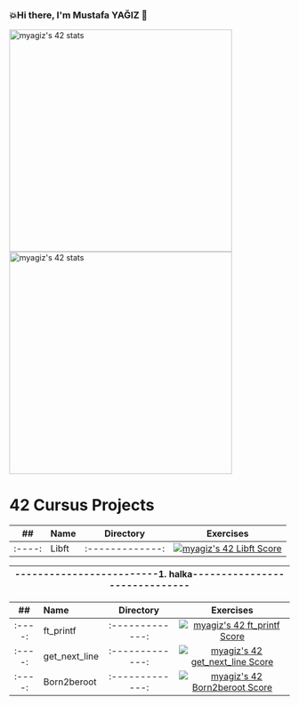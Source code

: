 ### 💥Hi there, I'm Mustafa YAĞIZ 👋



<a href="https://github.com/JaeSeoKim/badge42"><img width="400px" src="https://badge42.vercel.app/api/v2/cl7ogw1d800060gl08xulbt98/stats?cursusId=21&coalitionId=233" alt="myagiz's 42 stats" /></a> <a href="https://github.com/JaeSeoKim/badge42"><img width="400px" src="https://badge42.vercel.app/api/v2/cl7ogw1d800060gl08xulbt98/stats?cursusId=9&coalitionId=245" alt="myagiz's 42 stats" /></a>


# 42 Cursus Projects

| ## | Name | Directory | Exercises |
|:----:|:-----------------------------------|:-------------:|:------------------:|
|:----:| Libft |:-------------:|<a href="https://github.com/JaeSeoKim/badge42"><img src="https://badge42.vercel.app/api/v2/cl7ogw1d800060gl08xulbt98/project/2820243" alt="myagiz's 42 Libft Score" /></a>|


|-------------------------1. halka------------------------------|
|:----------:|

| ## | Name | Directory | Exercises |
|:----:|:-----------------------------------|:-------------:|:------------------:|
|:----:| ft_printf |:-------------:|<a href="https://github.com/JaeSeoKim/badge42"><img src="https://badge42.vercel.app/api/v2/cl7ogw1d800060gl08xulbt98/project/2851248" alt="myagiz's 42 ft_printf Score" /></a>|
|:----:| get_next_line |:-------------:|<a href="https://github.com/JaeSeoKim/badge42"><img src="https://badge42.vercel.app/api/v2/cl7ogw1d800060gl08xulbt98/project/2896755" alt="myagiz's 42 get_next_line Score" /></a>|
|:----:| Born2beroot |:-------------:|<a href="https://github.com/JaeSeoKim/badge42"><img src="https://badge42.vercel.app/api/v2/cl7ogw1d800060gl08xulbt98/project/2896773" alt="myagiz's 42 Born2beroot Score" /></a>|


<!--
**myagjz/myagjz** is a ✨ _special_ ✨ repository because its `README.md` (this file) appears on your GitHub profile.



Here are some ideas to get you started:

- 🔭 I’m currently working on ...
- 🌱 I’m currently learning ...
- 👯 I’m looking to collaborate on ...
- 🤔 I’m looking for help with ...
- 💬 Ask me about ...
- 📫 How to reach me: ...
- 😄 Pronouns: ...
- ⚡ Fun fact: ...
-->

